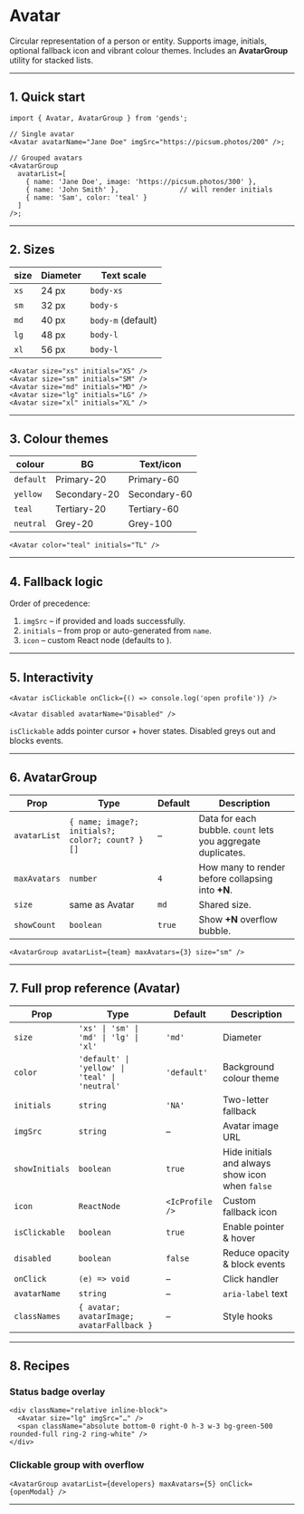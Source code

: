 # Avatar

Circular representation of a person or entity. Supports image, initials, optional fallback icon and vibrant colour themes. Includes an **AvatarGroup** utility for stacked lists.

---

## 1. Quick start

```tsx
import { Avatar, AvatarGroup } from 'gends';

// Single avatar
<Avatar avatarName="Jane Doe" imgSrc="https://picsum.photos/200" />;

// Grouped avatars
<AvatarGroup
  avatarList=[
    { name: 'Jane Doe', image: 'https://picsum.photos/300' },
    { name: 'John Smith' },               // will render initials
    { name: 'Sam', color: 'teal' }
  ]
/>;
```

---

## 2. Sizes

| size | Diameter | Text scale |
|------|----------|------------|
| `xs` | 24 px | `body-xs` |
| `sm` | 32 px | `body-s` |
| `md` | 40 px | `body-m` (default) |
| `lg` | 48 px | `body-l` |
| `xl` | 56 px | `body-l` |

```tsx
<Avatar size="xs" initials="XS" />
<Avatar size="sm" initials="SM" />
<Avatar size="md" initials="MD" />
<Avatar size="lg" initials="LG" />
<Avatar size="xl" initials="XL" />
```

---

## 3. Colour themes

| colour | BG | Text/icon |
|--------|----|-----------|
| `default` | Primary-20 | Primary-60 |
| `yellow`  | Secondary-20 | Secondary-60 |
| `teal`    | Tertiary-20 | Tertiary-60 |
| `neutral` | Grey-20 | Grey-100 |

```tsx
<Avatar color="teal" initials="TL" />
```

---

## 4. Fallback logic

Order of precedence:

1. `imgSrc` – if provided and loads successfully.
2. `initials` – from prop or auto-generated from `name`.
3. `icon` – custom React node (defaults to <IcProfile />).

---

## 5. Interactivity

```tsx
<Avatar isClickable onClick={() => console.log('open profile')} />

<Avatar disabled avatarName="Disabled" />
```

`isClickable` adds pointer cursor + hover states. Disabled greys out and blocks events.

---

## 6. AvatarGroup

Prop | Type | Default | Description
---- | ---- | ------- | -----------
`avatarList` | `{ name; image?; initials?; color?; count? }[]` | – | Data for each bubble. `count` lets you aggregate duplicates.
`maxAvatars` | `number` | `4` | How many to render before collapsing into **+N**.
`size` | same as Avatar | `md` | Shared size.
`showCount` | `boolean` | `true` | Show **+N** overflow bubble.

```tsx
<AvatarGroup avatarList={team} maxAvatars={3} size="sm" />
```

---

## 7. Full prop reference (Avatar)

| Prop | Type | Default | Description |
|------|------|---------|-------------|
| `size` | `'xs' \| 'sm' \| 'md' \| 'lg' \| 'xl'` | `'md'` | Diameter |
| `color` | `'default' \| 'yellow' \| 'teal' \| 'neutral'` | `'default'` | Background colour theme |
| `initials` | `string` | `'NA'` | Two-letter fallback |
| `imgSrc` | `string` | – | Avatar image URL |
| `showInitials` | `boolean` | `true` | Hide initials and always show icon when `false` |
| `icon` | `ReactNode` | `<IcProfile />` | Custom fallback icon |
| `isClickable` | `boolean` | `true` | Enable pointer & hover |
| `disabled` | `boolean` | `false` | Reduce opacity & block events |
| `onClick` | `(e) => void` | – | Click handler |
| `avatarName` | `string` | – | `aria-label` text |
| `classNames` | `{ avatar; avatarImage; avatarFallback }` | – | Style hooks |

---

## 8. Recipes

### Status badge overlay

```tsx
<div className="relative inline-block">
  <Avatar size="lg" imgSrc="…" />
  <span className="absolute bottom-0 right-0 h-3 w-3 bg-green-500 rounded-full ring-2 ring-white" />
</div>
```

### Clickable group with overflow

```tsx
<AvatarGroup avatarList={developers} maxAvatars={5} onClick={openModal} />
```

---
